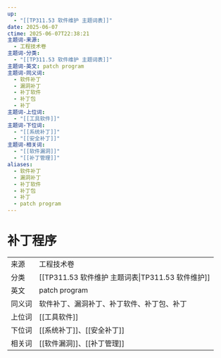 ```yaml
---
up:
  - "[[TP311.53 软件维护 主题词表]]"
date: 2025-06-07
ctime: 2025-06-07T22:38:21
主题词-来源:
  - 工程技术卷
主题词-分类:
  - "[[TP311.53 软件维护 主题词表]]"
主题词-英文: patch program
主题词-同义词:
  - 软件补丁
  - 漏洞补丁
  - 补丁软件
  - 补丁包
  - 补丁
主题词-上位词:
  - "[[工具软件]]"
主题词-下位词:
  - "[[系统补丁]]"
  - "[[安全补丁]]"
主题词-相关词:
  - "[[软件漏洞]]"
  - "[[补丁管理]]"
aliases:
  - 软件补丁
  - 漏洞补丁
  - 补丁软件
  - 补丁包
  - 补丁
  - patch program
---
```


# 补丁程序

| | |
| --- | --- |
| 来源 | 工程技术卷|
| 分类 | [[TP311.53 软件维护 主题词表\|TP311.53 软件维护]]|
| 英文 | patch program |
| 同义词 | 软件补丁、漏洞补丁、补丁软件、补丁包、补丁|
| 上位词 | [[工具软件]]|
| 下位词 | [[系统补丁]]、[[安全补丁]]|
| 相关词 | [[软件漏洞]]、[[补丁管理]]|
